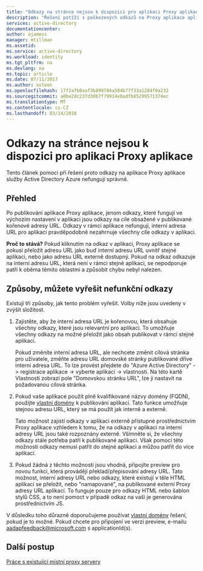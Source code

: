 ```yaml
---
title: "Odkazy na stránce nejsou k dispozici pro aplikaci Proxy aplikace | Microsoft Docs"
description: "Řešení potíží s poškozených odkazů na Proxy aplikace aplikací, které mají integrované s Azure AD"
services: active-directory
documentationcenter: 
author: ajamess
manager: mtillman
ms.assetid: 
ms.service: active-directory
ms.workload: identity
ms.tgt_pltfrm: na
ms.devlang: na
ms.topic: article
ms.date: 07/11/2017
ms.author: asteen
ms.openlocfilehash: 17f2afb0aaf3b899784a504b77f33a1284f0a232
ms.sourcegitcommit: a0be2dc237d30b7f79914e8adfb85299571374ec
ms.translationtype: MT
ms.contentlocale: cs-CZ
ms.lasthandoff: 03/14/2018
---
```

# <a name="links-on-the-page-dont-work-for-an-application-proxy-application"></a>Odkazy na stránce nejsou k dispozici pro aplikaci Proxy aplikace

Tento článek pomoci při řešení proto odkazy na aplikace Proxy aplikace služby Active Directory Azure nefungují správně.

## <a name="overview"></a>Přehled 
Po publikování aplikace Proxy aplikace, jenom odkazy, které fungují ve výchozím nastavení v aplikaci jsou odkazy na cíle obsažené v publikované kořenové adresy URL. Odkazy v rámci aplikace nefungují, interní adresa URL pro aplikaci pravděpodobně nezahrnuje všechny cíle odkazy v aplikaci.

**Proč to stává?** Pokud kliknutím na odkaz v aplikaci, Proxy aplikace se pokusí přeložit adresu URL jako buď interní adresu URL uvnitř stejné aplikaci, nebo jako adresu URL externě dostupný. Pokud na odkaz odkazuje na interní adresu URL, která není v rámci stejné aplikaci, se nepodporuje patří k oběma těmito oblastmi a způsobit chybu nebyl nalezen.

## <a name="ways-you-can-resolve-broken-links"></a>Způsoby, můžete vyřešit nefunkční odkazy

Existují tři způsoby, jak tento problém vyřešit. Volby níže jsou uvedeny v zvýšit složitost.

1.  Zajistěte, aby že interní adresa URL je kořenovou, která obsahuje všechny odkazy, které jsou relevantní pro aplikaci. To umožňuje všechny odkazy na možné přeložit jako obsah publikovat v rámci stejné aplikaci.

    Pokud změníte interní adresa URL, ale nechcete změnit cílová stránka pro uživatele, změňte adresu URL domovské stránky publikované dříve interní adresa URL. To lze provést přejdete do "Azure Active Directory" -&gt; registrace aplikace -&gt; vyberte aplikaci -&gt; vlastnosti. Na této kartě Vlastnosti zobrazí pole "Domovskou stránku URL", lze ji nastavit na požadovanou cílová stránka.

2.  Pokud vaše aplikace použít plně kvalifikované názvy domény (FQDN), použijte [vlastní domény](https://docs.microsoft.com/azure/active-directory/active-directory-application-proxy-custom-domains) k publikování aplikací. Tato funkce umožňuje stejnou adresu URL, který se má použít jak interně a externě.

    Tato možnost zajistí odkazy v aplikaci externě přístupné prostřednictvím Proxy aplikace vzhledem k tomu, že na odkazy v aplikaci na interní adresy URL jsou také rozpoznány externě. Všimněte si, že všechny odkazy stále potřeba patří k publikované aplikaci. Však pomocí této možnosti odkazy nemusí patřit do stejné aplikaci a můžou patřit do více aplikací.

3.  Pokud žádná z těchto možností jsou vhodná, připojíte preview pro novou funkci, která provádějí překlad/přepisování adresy URL. Tato možnost, interní adresy URL nebo odkazy, které existují v těle HTML aplikací se přeložit, nebo "namapované", na publikované externí Proxy adresy URL aplikací. To funguje pouze pro odkazy HTML nebo šablon stylů CSS, a to není pomoct v případě odkaz na vaši je generována prostřednictvím JS. 

V důsledku toho důrazně doporučujeme používat [vlastní domény](https://docs.microsoft.com/azure/active-directory/active-directory-application-proxy-custom-domains) řešení, pokud je to možné. Pokud chcete pro připojení ve verzi preview, e-mailu <aadapfeedback@microsoft.com> s applicationId(s).

## <a name="next-steps"></a>Další postup
[Práce s existující místní proxy servery](application-proxy-working-with-proxy-servers.md)


